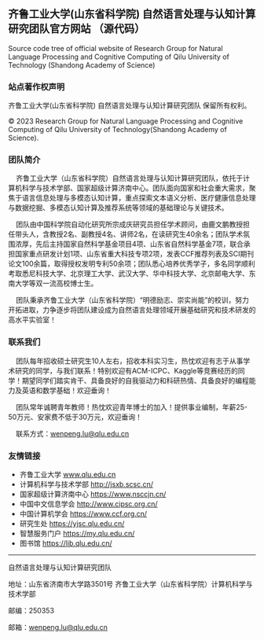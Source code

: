 ## 齐鲁工业大学(山东省科学院) 自然语言处理与认知计算研究团队官方网站 （源代码）

Source code tree of official website of Research Group for Natural Language Processing and Cognitive Computing of Qilu University of Technology (Shandong Academy of Science)

### 站点著作权声明

齐鲁工业大学(山东省科学院) 自然语言处理与认知计算研究团队 保留所有权利。

&copy; 2023 Research Group for Natural Language Processing and Cognitive Computing of Qilu University of Technology(Shandong Academy of Science).

### 团队简介

&nbsp;&nbsp;&nbsp;&nbsp;齐鲁工业大学（山东省科学院）自然语言处理与认知计算研究团队，依托于计算机科学与技术学部、国家超级计算济南中心。团队面向国家和社会重大需求，聚焦于语言信息处理与多模态认知计算，重点探索文本语义分析、医疗健康信息处理与数据挖掘、多模态认知计算及推荐系统等领域的基础理论与关键技术。

&nbsp;&nbsp;&nbsp;&nbsp;团队由中国科学院自动化研究所宗成庆研究员担任学术顾问，由鹿文鹏教授担任带头人，含教授2名、副教授4名、讲师2名，在读研究生40余名；团队学术氛围浓厚，先后主持国家自然科学基金项目4项、山东省自然科学基金7项，联合承担国家重点研发计划1项、山东省重大科技专项2项，发表CCF推荐列表及SCI期刊论文100余篇，取得授权发明专利50余项；团队悉心培养优秀学子，多名同学顺利考取悉尼科技大学、北京理工大学、武汉大学、华中科技大学、北京邮电大学、东南大学等双一流高校博士生。

&nbsp;&nbsp;&nbsp;&nbsp;团队秉承齐鲁工业大学（山东省科学院）“明德励志、崇实尚能”的校训，努力开拓进取，力争逐步将团队建设成为自然语言处理领域开展基础研究和技术研发的高水平实验室！

### 联系我们

&nbsp;&nbsp;&nbsp;&nbsp;团队每年招收硕士研究生10人左右，招收本科实习生，热忱欢迎有志于从事学术研究的同学，与我们联系！特别欢迎有ACM-ICPC、Kaggle等竞赛经历的同学！期望同学们踏实肯干、具备良好的自我驱动力和科研热情、具备良好的编程能力及英语和数学基础！欢迎垂询！

&nbsp;&nbsp;&nbsp;&nbsp;团队常年诚聘青年教师！热忱欢迎青年博士的加入！提供事业编制，年薪25-50万元、安家费不低于30万元，欢迎垂询！

&nbsp;&nbsp;&nbsp;&nbsp;联系方式：wenpeng.lu@qlu.edu.cn

### 友情链接

- 齐鲁工业大学 www.qlu.edu.cn
- 计算机科学与技术学部 http://jsxb.scsc.cn/
- 国家超级计算济南中心 https://www.nsccjn.cn/
- 中国中文信息学会 http://www.cipsc.org.cn/
- 中国计算机学会 https://www.ccf.org.cn/
- 研究生处  https://yjsc.qlu.edu.cn/
- 智慧服务门户 https://my.qlu.edu.cn/
- 图书馆 https://lib.qlu.edu.cn/

-----

自然语言处理与认知计算研究团队

地址：山东省济南市大学路3501号 齐鲁工业大学（山东省科学院）计算机科学与技术学部  

邮编：250353

邮箱：wenpeng.lu@qlu.edu.cn

